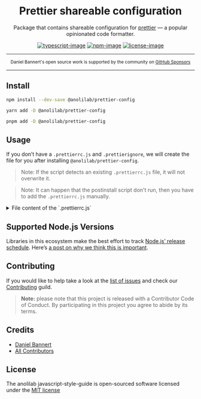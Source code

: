 <div align="center">

<h1>Prettier shareable configuration</h1>

Package that contains shareable configuration for [prettier](https://github.com/prettier/prettier) — a popular opinionated code formatter.

[![typescript-image]][typescript-url] [![npm-image]][npm-url] [![license-image]][license-url]

</div>

---

<div align="center">
    <p>
        <sup>
            Daniel Bannert's open source work is supported by the community on <a href="https://github.com/sponsors/prisis">GitHub Sponsors</a>
        </sup>
    </p>
</div>

---

## Install

```bash
npm install --dev-save @anolilab/prettier-config
```

```sh
yarn add -D @anolilab/prettier-config
```

```sh
pnpm add -D @anolilab/prettier-config
```

## Usage

If you don’t have a `.prettierrc.js` and `.prettierignore`, we will create the file for you after installing `@anolilab/prettier-config`.

> Note: If the script detects an existing `.prettierrc.js` file, it will not overwrite it.

> Note: It can happen that the postinstall script don't run, then you have to add the `.prettierrc.js` manually.

<details>
<summary>File content of the `.prettierrc.js`</summary>

```js
module.exports = {
    // brackets are required for arrow function parameter, even when there is only one parameter
    arrowParens: "always",
    // spaces are required at the beginning and end of the braces
    bracketSpacing: true,
    // formats quoted code embedded
    embeddedLanguageFormatting: "auto",
    // lf for newline
    endOfLine: "lf",
    // decide whether to break the html according to the display style
    htmlWhitespaceSensitivity: "css",
    // No need to automatically insert @prettier at the beginning of the file
    insertPragma: false,
    // use double quotes instead of single quotes in jsx
    jsxSingleQuote: false,
    // max 160 characters per line
    printWidth: 160,
    // use default break criteria
    proseWrap: "preserve",
    // object's key is quoted only when necessary
    quoteProps: "as-needed",
    rangeEnd: Number.POSITIVE_INFINITY,
    // format the entire contents of the file
    rangeStart: 0,
    // no need to write the beginning @prettier of the file
    requirePragma: false,
    // semicolon at the end of the line
    semi: true,
    // use single quotes
    singleQuote: false,
    // use 4 spaces for indentation
    tabWidth: 4,
    // all comma at the end
    trailingComma: "all",
    // use spaces instead of indentations
    useTabs: false,
    // vue files script and style tags indentation
    vueIndentScriptAndStyle: false,
}
```
</details>


## Supported Node.js Versions

Libraries in this ecosystem make the best effort to track
[Node.js’ release schedule](https://nodejs.org/en/about/releases/). Here’s [a
post on why we think this is important](https://medium.com/the-node-js-collection/maintainers-should-consider-following-node-js-release-schedule-ab08ed4de71a).

Contributing
------------

If you would like to help take a look at the [list of issues](https://github.com/anolilab/javascript-style-guide/issues) and check our [Contributing](.github/CONTRIBUTING.md) guild.

> **Note:** please note that this project is released with a Contributor Code of Conduct. By participating in this project you agree to abide by its terms.

Credits
-------------

- [Daniel Bannert](https://github.com/prisis)
- [All Contributors](https://github.com/anolilab/javascript-style-guide/graphs/contributors)

License
-------------

The anolilab javascript-style-guide is open-sourced software licensed under the [MIT license](https://opensource.org/licenses/MIT)

[typescript-image]: https://img.shields.io/badge/Typescript-294E80.svg?style=for-the-badge&logo=typescript
[typescript-url]: "typescript"
[license-image]: https://img.shields.io/npm/l/@anolilab/prettier-config?color=blueviolet&style=for-the-badge
[license-url]: LICENSE.md "license"
[npm-image]: https://img.shields.io/npm/v/@anolilab/prettier-config/latest.svg?style=for-the-badge&logo=npm
[npm-url]: https://www.npmjs.com/package/@anolilab/prettier-config/v/latest "npm"

